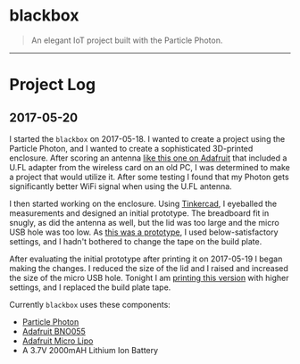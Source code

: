 # blackbox
> An elegant IoT project built with the Particle Photon.
-------------------------------------------------------
# Project Log

## 2017-05-20
I started the `blackbox` on 2017-05-18. I wanted to create a project using the
Particle Photon, and I wanted to create a sophisticated 3D-printed enclosure.
After scoring an antenna
[like this one on Adafruit](https://www.adafruit.com/product/944) that included
a U.FL adapter from the wireless card on an old PC, I was determined to make
a project that would utilize it. After some testing I found that my Photon gets
significantly better WiFi signal when using the U.FL antenna.

I then started working on the enclosure.
Using [Tinkercad](https://tinkercad.com), I eyeballed the measurements and
designed an initial prototype. The breadboard fit in snugly, as did the antenna
as well, but the lid was too large and the micro USB hole was too low.
As [this was a prototype](https://tinkercad.com/things/0NrL4sqKlKY), I used below-satisfactory settings, and I hadn't
bothered to change the tape on the build plate.

After evaluating the initial prototype after printing it on 2017-05-19 I began
making the changes.  I reduced the size of the lid and I raised and increased
the size of the micro USB hole.  Tonight I am [printing this version](https://tinkercad.com/things/7f0rGWDI544) with higher
settings, and I replaced the build plate tape.

Currently `blackbox` uses these components:

* [Particle Photon](https://www.adafruit.com/product/2721)
* [Adafruit BNO055](https://www.adafruit.com/product/2472)
* [Adafruit Micro Lipo](https://www.adafruit.com/product/1904)
* A 3.7V 2000mAH Lithium Ion Battery
